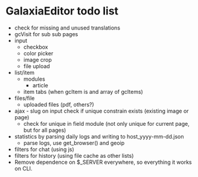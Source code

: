 # GalaxiaEditor todo list
- check for missing and unused translations
- gcVisit for sub sub pages
- input
    - checkbox
    - color picker
    - image crop
    - file upload
- list/item
    - modules
        - article
    - item tabs (when gcItem is and array of gcItems)
- files/file
    - uploaded files (pdf, others?)
- ajax - slug on input check if unique constrain exists (existing image or page)
    - check for unique in field module (not only unique for current page, but for all pages)
- statistics by parsing daily logs and writing to host_yyyy-mm-dd.json
    - parse logs, use get_browser() and geoip
- filters for chat (using js)
- filters for history (using file cache as other lists)
- Remove dependence on $_SERVER everywhere, so everything it works on CLI.
